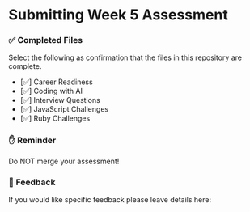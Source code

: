 # Submitting Week 5 Assessment

### ✅ Completed Files

Select the following as confirmation that the files in this repository are complete.

- [✅] Career Readiness
- [✅] Coding with AI
- [✅] Interview Questions
- [✅] JavaScript Challenges
- [✅] Ruby Challenges

### ✋ Reminder

Do NOT merge your assessment!

### 📝 Feedback

If you would like specific feedback please leave details here:
